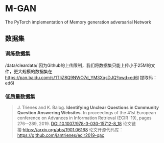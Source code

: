 # M-GAN
The PyTorch implementation of Memory generation adversarial Network

## 数据集
### 训练数据集
/data/cleardata/
因为Github的上传限制，我们将数据集只能上传小于25M的文件，更大规模的数据集在
https://pan.baidu.com/s/1TljZ8Q9NWO7d_YM3XqsDJQ?pwd=ed6l 
提取码：ed6l 
###  低质量数据集
> J. Trienes and K. Balog. **Identifying Unclear Questions in Community Question Answering Websites**. In proceedings of the 41st European conference on Advances in Information Retrieval (ECIR '19), pages 276--289, 2019. [DOI:10.1007/978-3-030-15712-8_18](http://doi.org/10.1007/978-3-030-15712-8_18)
论文链接:<https://arxiv.org/abs/1901.06168>
论文开源代码库：<https://github.com/jantrienes/ecir2019-qac>




